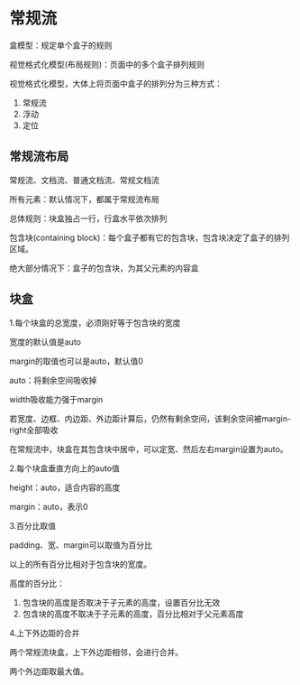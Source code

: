 # 常规流

盒模型：规定单个盒子的规则

视觉格式化模型(布局规则)：页面中的多个盒子排列规则

视觉格式化模型，大体上将页面中盒子的排列分为三种方式：

1. 常规流
2. 浮动
3. 定位

## 常规流布局

常规流、文档流、普通文档流、常规文档流

所有元素：默认情况下，都属于常规流布局

总体规则：块盒独占一行，行盒水平依次排列

包含块(containing block)：每个盒子都有它的包含块，包含块决定了盒子的排列区域。

绝大部分情况下：盒子的包含块，为其父元素的内容盒

## 块盒

1.每个块盒的总宽度，必须刚好等于包含块的宽度

宽度的默认值是auto

margin的取值也可以是auto，默认值0

auto：将剩余空间吸收掉

width吸收能力强于margin

若宽度、边框、内边距、外边距计算后，仍然有剩余空间，该剩余空间被margin-right全部吸收

在常规流中，块盒在其包含块中居中，可以定宽、然后左右margin设置为auto。

2.每个块盒垂直方向上的auto值

height：auto，适合内容的高度

margin：auto，表示0

3.百分比取值

padding、宽、margin可以取值为百分比

以上的所有百分比相对于包含块的宽度。

高度的百分比：

1. 包含块的高度是否取决于子元素的高度，设置百分比无效
2. 包含块的高度不取决于子元素的高度，百分比相对于父元素高度

4.上下外边距的合并

两个常规流块盒，上下外边距相邻，会进行合并。

两个外边距取最大值。

